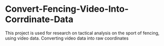 # Convert-Fencing-Video-Into-Corrdinate-Data
This project is used for research on tactical analysis on the sport of fencing, using video data. Converting video data into raw coordinates
